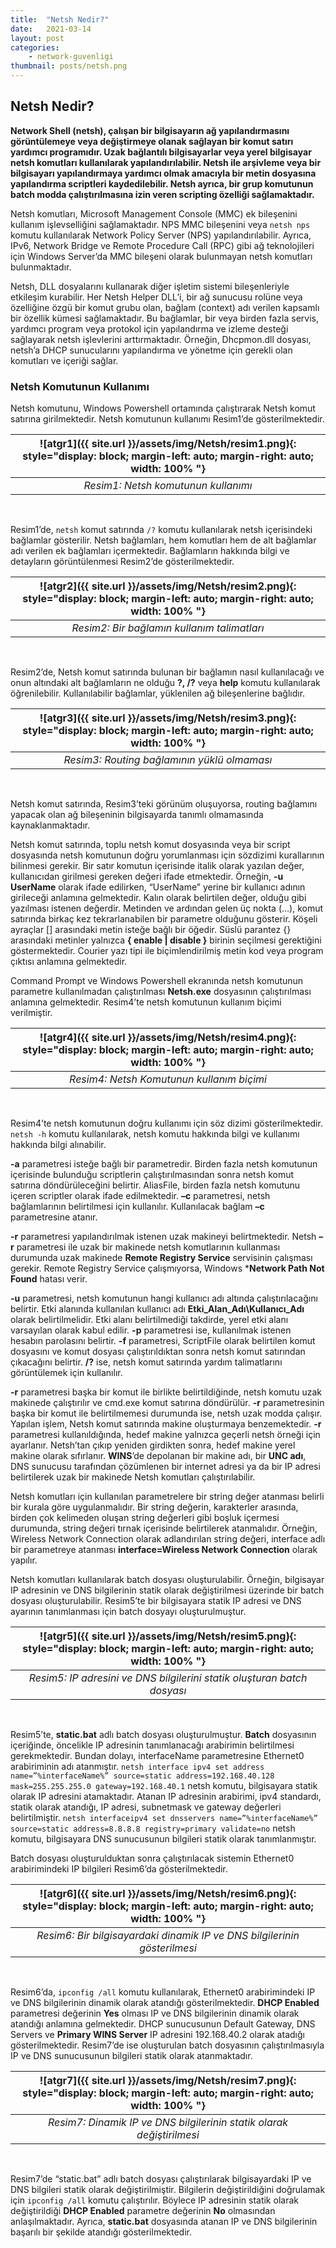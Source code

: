 ```yaml
---
title:  "Netsh Nedir?"
date:   2021-03-14
layout: post
categories: 
    - network-guvenligi
thumbnail: posts/netsh.png
---
```


## Netsh Nedir?

**Network Shell (netsh), çalışan bir bilgisayarın ağ yapılandırmasını görüntülemeye veya değiştirmeye olanak sağlayan bir komut satırı yardımcı programıdır. Uzak bağlantılı bilgisayarlar veya yerel bilgisayar netsh komutları kullanılarak yapılandırılabilir. Netsh ile arşivleme veya bir bilgisayarı yapılandırmaya yardımcı olmak amacıyla bir metin dosyasına yapılandırma scriptleri kaydedilebilir. Netsh ayrıca, bir grup komutunun batch modda çalıştırılmasına izin veren scripting özelliği sağlamaktadır.**

Netsh komutları, Microsoft Management Console (MMC) ek bileşenini kullanım işlevselliğini sağlamaktadır. NPS MMC bileşenini veya ``netsh nps`` komutu kullanılarak Network Policy Server (NPS) yapılandırılabilir. Ayrıca, IPv6, Network Bridge ve Remote Procedure Call (RPC) gibi ağ teknolojileri için Windows Server’da MMC bileşeni olarak bulunmayan netsh komutları bulunmaktadır.

Netsh, DLL dosyalarını kullanarak diğer işletim sistemi bileşenleriyle etkileşim kurabilir. Her Netsh Helper DLL’i, bir ağ sunucusu rolüne veya özelliğine özgü bir komut grubu olan, bağlam (context) adı verilen kapsamlı bir özellik kümesi sağlamaktadır. Bu bağlamlar, bir veya birden fazla servis, yardımcı program veya protokol için yapılandırma ve izleme desteği sağlayarak netsh işlevlerini arttırmaktadır. Örneğin, Dhcpmon.dll dosyası, netsh’a DHCP sunucularını yapılandırma ve yönetme için gerekli olan komutları ve içeriği sağlar.

### Netsh Komutunun Kullanımı

Netsh komutunu, Windows Powershell ortamında çalıştırarak Netsh komut satırına girilmektedir. Netsh komutunun kullanımı Resim1’de gösterilmektedir.


| ![atgr1]({{ site.url }}/assets/img/Netsh/resim1.png){: style="display: block; margin-left: auto; margin-right: auto; width: 100% "} |
|:--:|
| *Resim1: Netsh komutunun kullanımı* |

<br/>

Resim1’de, ``netsh`` komut satırında ``/?`` komutu kullanılarak netsh içerisindeki bağlamlar gösterilir. Netsh bağlamları, hem komutları hem de alt bağlamlar adı verilen ek bağlamları içermektedir. Bağlamların hakkında bilgi ve detayların görüntülenmesi Resim2’de gösterilmektedir.

| ![atgr2]({{ site.url }}/assets/img/Netsh/resim2.png){: style="display: block; margin-left: auto; margin-right: auto; width: 100% "} |
|:--:|
| *Resim2: Bir bağlamın kullanım talimatları* |

<br/>

Resim2’de, Netsh komut satırında bulunan bir bağlamın nasıl kullanılacağı ve onun altındaki alt bağlamların ne olduğu **?, /?** veya **help** komutu kullanılarak öğrenilebilir. Kullanılabilir bağlamlar, yüklenilen ağ bileşenlerine bağlıdır. 

| ![atgr3]({{ site.url }}/assets/img/Netsh/resim3.png){: style="display: block; margin-left: auto; margin-right: auto; width: 100% "} |
|:--:|
| *Resim3: Routing bağlamının yüklü olmaması* |

<br/>

Netsh komut satırında, Resim3’teki görünüm oluşuyorsa, routing bağlamını yapacak olan ağ bileşeninin bilgisayarda tanımlı olmamasında kaynaklanmaktadır.

Netsh komut satırında, toplu netsh komut dosyasında veya bir script dosyasında netsh komutunun doğru yorumlanması için sözdizimi kurallarının bilinmesi gerekir. Bir satır komutun içerisinde italik olarak yazılan değer, kullanıcıdan girilmesi gereken değeri ifade etmektedir. Örneğin, **-u UserName** olarak ifade edilirken, “UserName” yerine bir kullanıcı adının girileceği anlamına gelmektedir. 
Kalın olarak belirtilen değer, olduğu gibi yazılması istenen değerdir. Metinden ve ardından gelen üç nokta (…), komut satırında birkaç kez tekrarlanabilen bir parametre olduğunu gösterir. Köşeli ayraçlar [] arasındaki metin isteğe bağlı bir öğedir. Süslü parantez {} arasındaki metinler yalnızca **{ enable | disable }** birinin seçilmesi gerektiğini göstermektedir. Courier yazı tipi ile biçimlendirilmiş metin kod veya program çıktısı anlamına gelmektedir.

Command Prompt ve Windows Powershell ekranında netsh komutunun parametre kullanılmadan çalıştırılması **Netsh.exe** dosyasının çalıştırılması anlamına gelmektedir. Resim4’te netsh komutunun kullanım biçimi verilmiştir.

| ![atgr4]({{ site.url }}/assets/img/Netsh/resim4.png){: style="display: block; margin-left: auto; margin-right: auto; width: 100% "} |
|:--:|
| *Resim4: Netsh Komutunun kullanım biçimi* |

<br/>

Resim4’te netsh komutunun doğru kullanımı için söz dizimi gösterilmektedir. ``netsh -h`` komutu kullanılarak, netsh komutu hakkında bilgi ve kullanımı hakkında bilgi alınabilir.

**-a** parametresi isteğe bağlı bir parametredir. Birden fazla netsh komutunun içerisinde bulunduğu scriptlerin çalıştırılmasından sonra netsh komut satırına döndürüleceğini belirtir. AliasFile, birden fazla netsh komutunu içeren scriptler olarak ifade edilmektedir. **–c** parametresi, netsh bağlamlarının belirtilmesi için kullanılır. Kullanılacak bağlam **–c** parametresine atanır.

**-r** parametresi yapılandırılmak istenen uzak makineyi belirtmektedir. Netsh **–r** parametresi ile uzak bir makinede netsh komutlarının kullanması durumunda uzak makinede **Remote Registry Service** servisinin çalışması gerekir. Remote Registry Service çalışmıyorsa, Windows ***Network Path Not Found** hatası verir.

**-u** parametresi, netsh komutunun hangi kullanıcı adı altında çalıştırılacağını belirtir. Etki alanında kullanılan kullanıcı adı **Etki_Alan_Adı\Kullanıcı_Adı** olarak belirtilmelidir. Etki alanı belirtilmediği takdirde, yerel etki alanı varsayılan olarak kabul edilir. **-p** parametresi ise, kullanılmak istenen hesabın parolasını belirtir. **-f** parametresi, ScriptFile olarak belirtilen komut dosyasını ve komut dosyası çalıştırıldıktan sonra netsh komut satırından çıkacağını belirtir. **/?** ise, netsh komut satırında yardım talimatlarını görüntülemek için kullanılır.

**-r** parametresi başka bir komut ile birlikte belirtildiğinde, netsh komutu uzak makinede çalıştırılır ve cmd.exe komut satırına döndürülür. **-r** parametresinin başka bir komut ile belirtilmemesi durumunda ise, netsh uzak modda çalışır. Yapılan işlem, Netsh komut satırında makine oluşturmaya benzemektedir. **-r** parametresi kullanıldığında, hedef makine yalnızca geçerli netsh örneği için ayarlanır. Netsh’tan çıkıp yeniden girdikten sonra, hedef makine yerel makine olarak sıfırlanır. **WINS**’de depolanan bir makine adı, bir **UNC adı**, DNS sunucusu tarafından çözümlenen bir internet adresi ya da bir IP adresi belirtilerek uzak bir makinede Netsh komutları çalıştırılabilir. 

Netsh komutları için kullanılan parametrelere bir string değer atanması belirli bir kurala göre uygulanmalıdır. Bir string değerin, karakterler arasında, birden çok kelimeden oluşan string değerleri gibi boşluk içermesi durumunda, string değeri tırnak içerisinde belirtilerek atanmalıdır. Örneğin, Wireless Network Connection olarak adlandırılan string değeri, interface adlı bir parametreye atanması **interface=Wireless Network Connection** olarak yapılır.

Netsh komutları kullanılarak batch dosyası oluşturulabilir. Örneğin, bilgisayar IP adresinin ve DNS bilgilerinin statik olarak değiştirilmesi üzerinde bir batch dosyası oluşturulabilir. Resim5’te bir bilgisayara statik IP adresi ve DNS ayarının tanımlanması için batch dosyayı oluşturulmuştur.

| ![atgr5]({{ site.url }}/assets/img/Netsh/resim5.png){: style="display: block; margin-left: auto; margin-right: auto; width: 100% "} |
|:--:|
| *Resim5: IP adresini ve DNS bilgilerini statik oluşturan batch dosyası* |

<br/>

Resim5’te, **static.bat** adlı batch dosyası oluşturulmuştur. **Batch** dosyasının içeriğinde, öncelikle IP adresinin tanımlanacağı arabirimin belirtilmesi gerekmektedir. Bundan dolayı, interfaceName parametresine Ethernet0 arabiriminin adı atanmıştır. ``netsh interface ipv4 set address name=”%interfaceName%” source=static address=192.168.40.128 mask=255.255.255.0 gateway=192.168.40.1`` netsh komutu, bilgisayara statik olarak IP adresini atamaktadır. Atanan IP adresinin arabirimi, ipv4 standardı, statik olarak atandığı, IP adresi, subnetmask ve gateway değerleri belirtilmiştir. ``netsh interfaceipv4 set dnsservers name=”%interfaceName%” source=static address=8.8.8.8 registry=primary validate=no`` netsh komutu, bilgisayara DNS sunucusunun bilgileri statik olarak tanımlanmıştır.

Batch dosyası oluşturulduktan sonra çalıştırılacak sistemin Ethernet0 arabirimindeki IP bilgileri Resim6’da gösterilmektedir.

| ![atgr6]({{ site.url }}/assets/img/Netsh/resim6.png){: style="display: block; margin-left: auto; margin-right: auto; width: 100% "} |
|:--:|
| *Resim6: Bir bilgisayardaki dinamik IP ve DNS bilgilerinin gösterilmesi* |

<br/>

Resim6’da, ``ipconfig /all`` komutu kullanılarak, Ethernet0 arabirimindeki IP ve DNS bilgilerinin dinamik olarak atandığı gösterilmektedir. **DHCP Enabled** parametresi değerinin **Yes** olması IP ve DNS bilgilerinin dinamik olarak atandığı anlamına gelmektedir. DHCP sunucusunun Default Gateway, DNS Servers ve **Primary WINS Server** IP adresini 192.168.40.2 olarak atadığı gösterilmektedir. Resim7’de ise oluşturulan batch dosyasının çalıştırılmasıyla IP ve DNS sunucusunun bilgileri statik olarak atanmaktadır.

| ![atgr7]({{ site.url }}/assets/img/Netsh/resim7.png){: style="display: block; margin-left: auto; margin-right: auto; width: 100% "} |
|:--:|
| *Resim7: Dinamik IP ve DNS bilgilerinin statik olarak değiştirilmesi* |

<br/>

Resim7’de “static.bat” adlı batch dosyası çalıştırılarak bilgisayardaki IP ve DNS bilgileri statik olarak değiştirilmiştir. Bilgilerin değiştirildiğini doğrulamak için ``ipconfig /all`` komutu çalıştırılır. Böylece IP adresinin statik olarak değiştirildiği **DHCP Enabled** parametre değerinin **No** olmasından anlaşılmaktadır. Ayrıca, **static.bat** dosyasında atanan IP ve DNS bilgilerinin başarılı bir şekilde atandığı gösterilmektedir.










